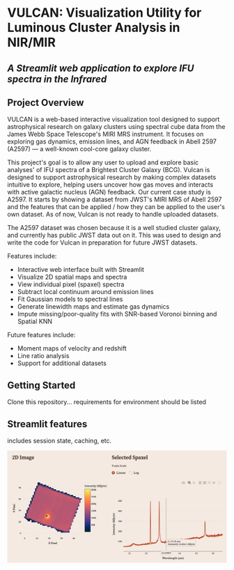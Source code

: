 # VULCAN: Visualization Utility for Luminous Cluster Analysis in NIR/MIR
## *A Streamlit web application to explore IFU spectra in the Infrared*

## Project Overview

VULCAN is a web-based interactive visualization tool designed to support astrophysical research on galaxy clusters using spectral cube data from the James Webb Space Telescope's MIRI MRS instrument. It focuses on exploring gas dynamics, emission lines, and AGN feedback in Abell 2597 (A2597) — a well-known cool-core galaxy cluster.

This project's goal is to allow any user to upload and explore basic analyses' of IFU spectra of a Brightest Cluster Galaxy (BCG). Vulcan is designed to support astrophysical research by making complex datasets intuitive to explore, helping users uncover how gas moves and interacts with active galactic nucleus (AGN) feedback. Our current case study is A2597. It starts by showing a dataset from JWST's MIRI MRS of Abell 2597 and the features that can be applied / how they can be applied to the user's own dataset. As of now, Vulcan is not ready to handle uploaded datasets. 

The A2597 dataset was chosen because it is a well studied cluster galaxy, and currently has public JWST data out on it. This was used to design and write the code for Vulcan in preparation for future JWST datasets. 

Features include:
- Interactive web interface built with Streamlit
- Visualize 2D spatial maps and spectra
- View individual pixel (spaxel) spectra
- Subtract local continuum around emission lines
- Fit Gaussian models to spectral lines
- Generate linewidth maps and estimate gas dynamics
- Impute missing/poor-quality fits with SNR-based Voronoi binning and Spatial KNN

Future features include: 
- Moment maps of velocity and redshift
- Line ratio analysis
- Support for additional datasets

## Getting Started

Clone this repository...
requirements for environment should be listed


## Streamlit features

includes session state, caching, etc.

![Banner](images/spaxel_plot.jpg)



